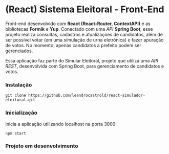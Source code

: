 # (React) Sistema Eleitoral - Front-End

Front-end desenvolvido com **React (React-Router, ContextAPI)** e as bibliotecas **Formik** e **Yup**. Conectado com uma *API* **Spring Boot**, esse projeto realiza consultas, cadastros e atualizações de candidatos, além de ser possível votar (em uma simulação de urna eletrônica) e fazer apuração de votos. No momento, apenas candidatos a prefeito podem ser gerenciados.  

Essa aplicação faz parte do Simular Eleitoral, projeto que utiliza uma *API REST*, desenvolvida com Spring Boot, para gerenciamento de candidatos e votos.

### Instalação
```
git clone https://github.com/leandrocastrold/react-simulador-eleitoral.git
```
### Inicialização
Inicia a aplicação utilizando localhost na porta 3000: 
```
npm start
```

### Projeto em desenvolvimento  











